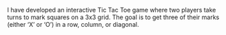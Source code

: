 I have developed an interactive Tic Tac Toe game where two players take turns to mark squares on a 3x3 grid. The goal is to get three of their marks (either ‘X’ or ‘O’) in a row, column, or diagonal.
